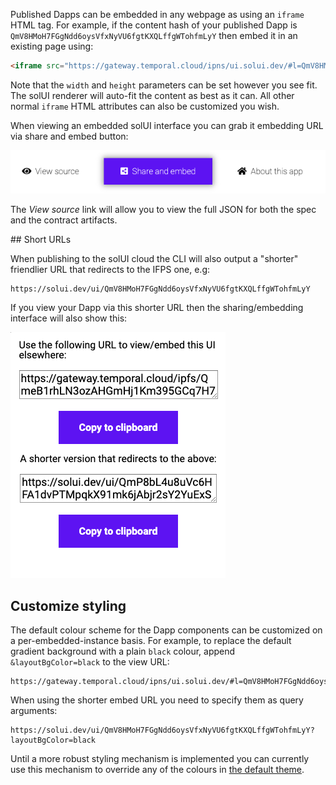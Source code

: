 Published Dapps can be embedded in any webpage as using an `iframe` HTML tag. For example, if the content hash of your published Dapp is `QmV8HMoH7FGgNdd6oysVfxNyVU6fgtKXQLffgWTohfmLyY` then embed it in an existing page using:

```html
<iframe src="https://gateway.temporal.cloud/ipns/ui.solui.dev/#l=QmV8HMoH7FGgNdd6oysVfxNyVU6fgtKXQLffgWTohfmLyY" width="800" height="600" />
```

Note that the `width` and `height` parameters can be set however you see fit. The solUI renderer will auto-fit the content as best as it can. All other normal `iframe` HTML attributes can also be customized you wish.

When viewing an embedded solUI interface you can grab it embedding URL via share and embed button:

![Share and embed](../../images/EmbedButton.png)

The _View source_ link will allow you to view the full JSON for both the spec and the contract artifacts.

## Short URLs

When publishing to the solUI cloud the CLI will also output a "shorter" friendlier URL that redirects to the IFPS one, e.g:

```
https://solui.dev/ui/QmV8HMoH7FGgNdd6oysVfxNyVU6fgtKXQLffgWTohfmLyY
```

If you view your Dapp via this shorter URL then the sharing/embedding interface will also show this:

![Short URL](../../images/ShortEmbedUrl.png)

## Customize styling

The default colour scheme for the Dapp components can be customized on a per-embedded-instance basis. For example, to replace the default gradient background with a plain `black` colour, append `&layoutBgColor=black` to the view URL:

```
https://gateway.temporal.cloud/ipns/ui.solui.dev/#l=QmV8HMoH7FGgNdd6oysVfxNyVU6fgtKXQLffgWTohfmLyY&layoutBgColor=black
```

When using the shorter embed URL you need to specify them as query arguments:

```
https://solui.dev/ui/QmV8HMoH7FGgNdd6oysVfxNyVU6fgtKXQLffgWTohfmLyY?layoutBgColor=black
```

Until a more robust styling mechanism is implemented you can currently use this mechanism to override any of the colours in [the default theme](https://github.com/solui/solui/blob/master/packages/styles/src/themes/1.js).



